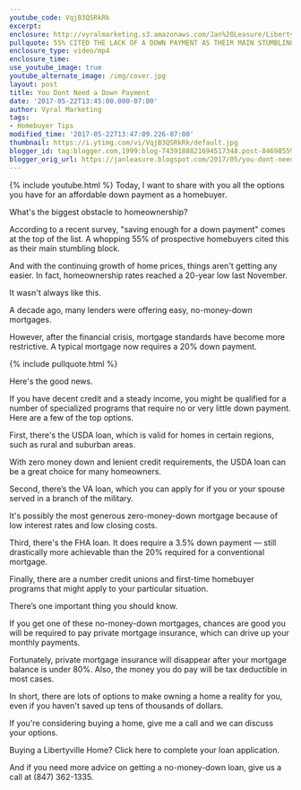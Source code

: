 ```yaml
---
youtube_code: VqjB3QSRkRk
excerpt:
enclosure: http://vyralmarketing.s3.amazonaws.com/Jan%20Leasure/Libertyville%20Mortgage-%20You%20Dont%20Need%20a%20Down%20Payment.mp4
pullquote: 55% CITED THE LACK OF A DOWN PAYMENT AS THEIR MAIN STUMBLING BLOCK.
enclosure_type: video/mp4
enclosure_time:
use_youtube_image: true
youtube_alternate_image: /img/cover.jpg
layout: post
title: You Dont Need a Down Payment
date: '2017-05-22T13:45:00.000-07:00'
author: Vyral Marketing
tags:
- Homebuyer Tips
modified_time: '2017-05-22T13:47:09.226-07:00'
thumbnail: https://i.ytimg.com/vi/VqjB3QSRkRk/default.jpg
blogger_id: tag:blogger.com,1999:blog-7439188821694517348.post-8469855958247782861
blogger_orig_url: https://janleasure.blogspot.com/2017/05/you-dont-need-down-payment.html
---
```

{% include youtube.html %}
Today, I want to share with you all the options you have for an affordable down payment as a homebuyer.

What's the biggest obstacle to homeownership?

According to a recent survey, "saving enough for a down payment" comes at the top of the list. A whopping 55% of prospective homebuyers cited this as their main stumbling block.

And with the continuing growth of home prices, things aren't getting any easier. In fact, homeownership rates reached a 20-year low last November.

It wasn't always like this.

A decade ago, many lenders were offering easy, no-money-down mortgages.

However, after the financial crisis, mortgage standards have become more restrictive. A typical mortgage now requires a 20% down payment.

{% include pullquote.html %}

Here's the good news.

If you have decent credit and a steady income, you might be qualified for a number of specialized programs that require no or very little down payment. Here are a few of the top options.

First, there's the USDA loan, which is valid for homes in certain regions, such as rural and suburban areas.

With zero money down and lenient credit requirements, the USDA loan can be a great choice for many homeowners.

Second, there’s the VA loan, which you can apply for if you or your spouse served in a branch of the military.

It's possibly the most generous zero-money-down mortgage because of low interest rates and low closing costs.

Third, there's the FHA loan. It does require a 3.5% down payment — still drastically more achievable than the 20% required for a conventional mortgage.

Finally, there are a number credit unions and first-time homebuyer programs that might apply to your particular situation.

There’s one important thing you should know.  

If you get one of these no-money-down mortgages, chances are good you will be required to pay private mortgage insurance, which can drive up your monthly payments.

Fortunately, private mortgage insurance will disappear after your mortgage balance is under 80%. Also, the money you do pay will be tax deductible in most cases.

In short, there are lots of options to make owning a home a reality for you, even if you haven't saved up tens of thousands of dollars.

If you're considering buying a home, give me a call and we can discuss your options.

Buying a Libertyville Home? Click here to complete your loan application.

And if you need more advice on getting a no-money-down loan, give us a call at (847) 362-1335.

